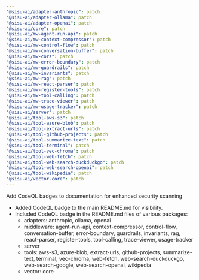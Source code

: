 ```yaml
---
"@sisu-ai/adapter-anthropic": patch
"@sisu-ai/adapter-ollama": patch
"@sisu-ai/adapter-openai": patch
"@sisu-ai/core": patch
"@sisu-ai/mw-agent-run-api": patch
"@sisu-ai/mw-context-compressor": patch
"@sisu-ai/mw-control-flow": patch
"@sisu-ai/mw-conversation-buffer": patch
"@sisu-ai/mw-cors": patch
"@sisu-ai/mw-error-boundary": patch
"@sisu-ai/mw-guardrails": patch
"@sisu-ai/mw-invariants": patch
"@sisu-ai/mw-rag": patch
"@sisu-ai/mw-react-parser": patch
"@sisu-ai/mw-register-tools": patch
"@sisu-ai/mw-tool-calling": patch
"@sisu-ai/mw-trace-viewer": patch
"@sisu-ai/mw-usage-tracker": patch
"@sisu-ai/server": patch
"@sisu-ai/tool-aws-s3": patch
"@sisu-ai/tool-azure-blob": patch
"@sisu-ai/tool-extract-urls": patch
"@sisu-ai/tool-github-projects": patch
"@sisu-ai/tool-summarize-text": patch
"@sisu-ai/tool-terminal": patch
"@sisu-ai/tool-vec-chroma": patch
"@sisu-ai/tool-web-fetch": patch
"@sisu-ai/tool-web-search-duckduckgo": patch
"@sisu-ai/tool-web-search-openai": patch
"@sisu-ai/tool-wikipedia": patch
"@sisu-ai/vector-core": patch
---
```


Add CodeQL badges to documentation for enhanced security scanning
- Added CodeQL badge to the main README.md for visibility.
- Included CodeQL badge in the README.md files of various packages:
  - adapters: anthropic, ollama, openai
  - middleware: agent-run-api, context-compressor, control-flow, conversation-buffer, error-boundary, guardrails, invariants, rag, react-parser, register-tools, tool-calling, trace-viewer, usage-tracker
  - server
  - tools: aws-s3, azure-blob, extract-urls, github-projects, summarize-text, terminal, vec-chroma, web-fetch, web-search-duckduckgo, web-search-google, web-search-openai, wikipedia
  - vector: core
